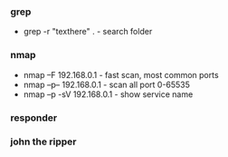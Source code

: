 ### grep 
* grep -r "texthere" . - search folder 

### nmap
* nmap –F 192.168.0.1 - fast scan, most common ports
* nmap –p– 192.168.0.1  - scan all port 0-65535
* nmap –p -sV 192.168.0.1  - show service name 

### responder
### john the ripper
